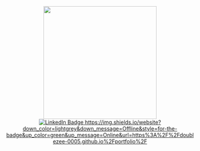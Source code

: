 <div id="header" align="center">
  <img src="https://media.giphy.com/media/TRklv98Fvo0Tu/giphy.gif" width="300"/>
</div>
<div id="badges" align="center">
  <a href="https://www.linkedin.com/in/muhammad-zain-nadeem-7bb845207/">
    <img src="https://img.shields.io/badge/LinkedIn-blue?style=for-the-badge&logo=linkedin&logoColor=white" alt="LinkedIn Badge"/>
  </a>
  <a href="https://doublezee-0005.github.io/portfolio/">
    https://img.shields.io/website?down_color=lightgrey&down_message=Offline&style=for-the-badge&up_color=green&up_message=Online&url=https%3A%2F%2Fdoublezee-0005.github.io%2Fportfolio%2F
  </a>
</div>
